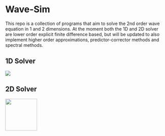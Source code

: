 # Wave-Sim
This repo is a collection of programs that aim to solve the 2nd order wave equation in 1 and 2 dimensions. At the moment both the 1D and 2D solver are lower order explicit finite difference based, but will be updated to also implement higher order approximations, predictor-corrector methods and spectral methods. 

## 1D Solver
![](https://github.com/pnkchor/Wave-Sim/blob/main/1Danim.gif)

## 2D Solver
<img align="center" width="100" height="100" src="https://github.com/pnkchor/Wave-Sim/blob/main/2Doutput.PNG">
